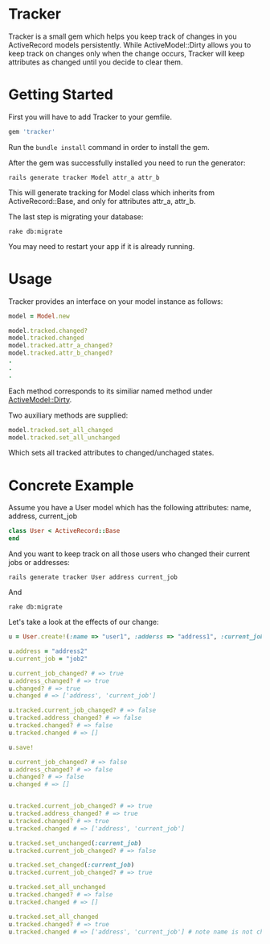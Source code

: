 Tracker
=======

Tracker is a small gem which helps you keep track of changes in you ActiveRecord models persistently.
While ActiveModel::Dirty allows you to keep track on changes only when the change occurs, Tracker will keep attributes as changed until you decide to clear them.

Getting Started
===============

First you will have to add Tracker to your gemfile.

```ruby
gem 'tracker'
```

Run the `bundle install` command in order to install the gem.

After the gem was successfully installed you need to run the generator:

```console
rails generate tracker Model attr_a attr_b
```

This will generate tracking for Model class which inherits from ActiveRecord::Base, and only for attributes attr_a, attr_b.

The last step is migrating your database:

```console
rake db:migrate
```

You may need to restart your app if it is already running.

Usage
=====

Tracker provides an interface on your model instance as follows:

```ruby
model = Model.new

model.tracked.changed?
model.tracked.changed
model.tracked.attr_a_changed?
model.tracked.attr_b_changed?
.
.
.
```

Each method corresponds to its similiar named method under [ActiveModel::Dirty](http://api.rubyonrails.org/classes/ActiveModel/Dirty.html).

Two auxiliary methods are supplied:

```ruby
model.tracked.set_all_changed
model.tracked.set_all_unchanged
```

Which sets all tracked attributes to changed/unchaged states.

Concrete Example
================
Assume you have a User model which has the following attributes: name, address, current_job

```ruby
class User < ActiveRecord::Base
end
```

And you want to keep track on all those users who changed their current jobs or addresses:

```console
rails generate tracker User address current_job
```

And

```console
rake db:migrate
```

Let's take a look at the effects of our change:

```ruby
u = User.create!(:name => "user1", :adderss => "address1", :current_job => "job1")

u.address = "address2"
u.current_job = "job2"

u.current_job_changed? # => true
u.address_changed? # => true
u.changed? # => true
u.changed # => ['address', 'current_job']

u.tracked.current_job_changed? # => false
u.tracked.address_changed? # => false
u.tracked.changed? # => false
u.tracked.changed # => []

u.save!

u.current_job_changed? # => false
u.address_changed? # => false
u.changed? # => false
u.changed # => []


u.tracked.current_job_changed? # => true
u.tracked.address_changed? # => true
u.tracked.changed? # => true
u.tracked.changed # => ['address', 'current_job']

u.tracked.set_unchanged(:current_job)
u.tracked.current_job_changed? # => false

u.tracked.set_changed(:current_job)
u.tracked.current_job_changed? # => true

u.tracked.set_all_unchanged
u.tracked.changed? # => false
u.tracked.changed # => []

u.tracked.set_all_changed
u.tracked.changed? # => true
u.tracked.changed # => ['address', 'current_job'] # note name is not changed - only tracked attributes get changed.

```
